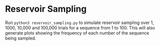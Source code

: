 # Reservoir Sampling

Run `python3 reservoir_sampling.py` to simulate reservoir sampling over 1, 1000, 10,000 and 100,000 trials for a 
sequence from 1 to 100. This will also generate plots showing the frequency of each number of the sequence being sampled.
